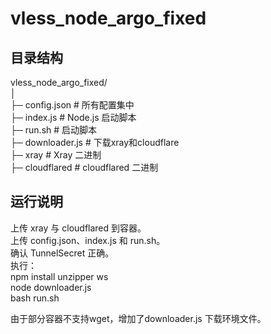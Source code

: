 # vless_node_argo_fixed

## 目录结构
vless_node_argo_fixed/  
│  
├─ config.json       # 所有配置集中  
├─ index.js          # Node.js 启动脚本  
├─ run.sh            # 启动脚本  
├─ downloader.js     # 下载xray和cloudflare  
├─ xray              # Xray 二进制  
├─ cloudflared       # cloudflared 二进制  

## 运行说明
上传 xray 与 cloudflared 到容器。  
上传 config.json、index.js 和 run.sh。  
确认 TunnelSecret 正确。  
执行：  
npm install unzipper ws  
node downloader.js  
bash run.sh  

由于部分容器不支持wget，增加了downloader.js  下载环境文件。
